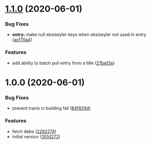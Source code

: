 # [1.1.0](https://github.com/ridvanaltun/eksi-sozluk/compare/v1.0.0...v1.1.0) (2020-06-01)


### Bug Fixes

* **entry:** make null eksiseyler keys when eksiseyler not used in entry ([acf70a4](https://github.com/ridvanaltun/eksi-sozluk/commit/acf70a417ae2002d1478053b8c18050de3228cb4))


### Features

* add ability to batch pull entry from a title ([27bef2e](https://github.com/ridvanaltun/eksi-sozluk/commit/27bef2ed75d62d5e7d78fdd0796a95ebc27cd8d4))

# 1.0.0 (2020-06-01)


### Bug Fixes

* prevent travis ci building fail ([84f829d](https://github.com/ridvanaltun/eksi-sozluk/commit/84f829dd70935ef9e092985a3e14f4b6b5d968af))


### Features

* fetch debe ([2292274](https://github.com/ridvanaltun/eksi-sozluk/commit/2292274f27e0f0dc5a88ab6b5796474eac551f44))
* initial version ([3514272](https://github.com/ridvanaltun/eksi-sozluk/commit/3514272077ac3c351ad0389a8c478a8d9df328ae))
